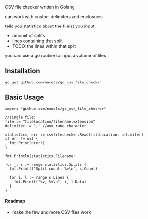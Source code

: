 CSV file checker written in Golang

can work with custom delimiters and enclosures

tells you statistics about the file(s) you input:
* amount of splits
* lines containing that split
* TODO: the lines within that split

you can use a go routine to input a volume of files

## Installation
```
go get github.com/naxels/go_csv_file_checker
```

## Basic Usage
```
import "github.com/naxels/go_csv_file_checker"

//single file:
file := "filelocation/filename.extension"
delimiter := ',' //any rune character

statistics, err := csvfilechecker.Read(fileLocation, delimiter)
if err != nil {
  fmt.Println(err)
}

fmt.Println(statistics.Filename)

for _, s := range statistics.Splits {
  fmt.Printf("Split count: %v\n", s.Count)

  for i, l := range s.Lines {
    fmt.Printf("%v, %v\n", i, l.Data)
  }
}
```

#### Roadmap
* make the few and more CSV files work
